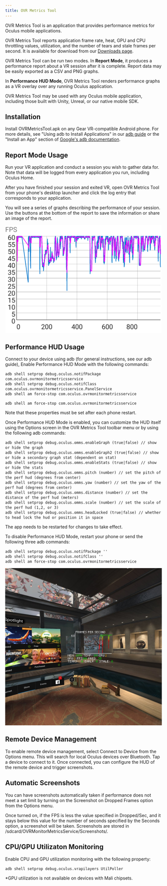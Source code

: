 ```yaml
---
title: OVR Metrics Tool
---
```


OVR Metrics Tool is an application that provides performance metrics for Oculus mobile applications.

OVR Metrics Tool reports application frame rate, heat, GPU and CPU throttling values, utilization, and the number of tears and stale frames per second. It is available for download from our [Downloads page](/downloads/).

OVR Metrics Tool can be run two modes. In **Report Mode**, it produces a performance report about a VR session after it is complete. Report data may be easily exported as a CSV and PNG graphs.

In **Performance HUD Mode**, OVR Metrics Tool renders performance graphs as a VR overlay over any running Oculus application.

OVR Metrics Tool may be used with any Oculus mobile application, including those built with Unity, Unreal, or our native mobile SDK.

## Installation

Install OVRMetricsTool.apk on any Gear VR-compatible Android phone. For more details, see "Using adb to Install Applications" in our [adb guide](/documentation/mobilesdk/latest/concepts/mobile-adb/#mobile-android-debug-intro) or the "Install an App" section of [Google's adb documentation](https://developer.android.com/studio/command-line/adb.html).

## Report Mode Usage

Run your VR application and conduct a session you wish to gather data for. Note that data will be logged from every application you run, including Oculus Home.

After you have finished your session and exited VR, open OVR Metrics Tool from your phone's desktop launcher and click the log entry that corresponds to your application.

You will see a series of graphs describing the performance of your session. Use the buttons at the bottom of the report to save the information or share an image of the report.

![](/images/documentationmobilesdklatestconceptsmobile-ovrmetricstool-0.png)

## Performance HUD Usage

Connect to your device using adb (for general instructions, see our adb guide), Enable Performance HUD Mode with the following commands:

```
adb shell setprop debug.oculus.notifPackage com.oculus.ovrmonitormetricsservice
adb shell setprop debug.oculus.notifClass com.oculus.ovrmonitormetricsservice.PanelService
adb shell am force-stop com.oculus.ovrmonitormetricsservice
```

```
adb shell am force-stop com.oculus.ovrmonitormetricsservice
```

Note that these properties must be set after each phone restart.

Once Performance HUD Mode is enabled, you can customize the HUD itself using the Options screen in the OVR Metrics Tool toolbar menu or by using the following adb commands:

```
adb shell setprop debug.oculus.omms.enableGraph (true|false) // show or hide the graph
adb shell setprop debug.oculus.omms.enableGraph2 (true|false) // show or hide a secondary graph stat (dependent on stat)
adb shell setprop debug.oculus.omms.enableStats (true|false) // show or hide the stats
adb shell setprop debug.oculus.omms.pitch (number) // set the pitch of the perf hud (degrees from center)
adb shell setprop debug.oculus.omms.yaw (number) // set the yaw of the perf hud (degrees from center)
adb shell setprop debug.oculus.omms.distance (number) // set the distance of the perf hud (meters)
adb shell setprop debug.oculus.omms.scale (number) // set the scale of the perf hud (1,2, or 3)
adb shell setprop debug.oculus.omms.headLocked (true|false) // whether to head lock the hud or position it in space
```

The app needs to be restarted for changes to take effect.

To disable Performance HUD Mode, restart your phone or send the following three adb commands:

```
adb shell setprop debug.oculus.notifPackage ''
adb shell setprop debug.oculus.notifClass ''
adb shell am force-stop com.oculus.ovrmonitormetricsservice
```

![](/images/documentationmobilesdklatestconceptsmobile-ovrmetricstool-1.jpg)

## Remote Device Management

To enable remote device management, select Connect to Device from the Options menu. This will search for local Oculus devices over Bluetooth. Tap a device to connect to it. Once connected, you can configure the HUD of the remote device and trigger screenshots.

## Automatic Screenshots

You can have screenshots automatically taken if performance does not meet a set limit by turning on the Screenshot on Dropped Frames option from the Options menu.

Once turned on, if the FPS is less the value specified in Dropped/Sec, and it stays below this value for the number of seconds specified by the Seconds option, a screenshot will be taken. Screenshots are stored in /sdcard/OVRMonitorMetricsService/Screenshots/.

## CPU/GPU Utilizaton Monitoring

Enable CPU and GPU utilization monitoring with the following property:

```
adb shell setprop debug.oculus.vrapilayers UtilPoller
```

*GPU utilization is not available on devices with Mali chipsets.
